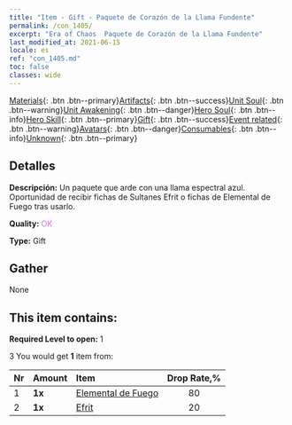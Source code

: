 ```yaml
---
title: "Item - Gift - Paquete de Corazón de la Llama Fundente"
permalink: /con_1405/
excerpt: "Era of Chaos  Paquete de Corazón de la Llama Fundente"
last_modified_at: 2021-06-15
locale: es
ref: "con_1405.md"
toc: false
classes: wide
---
```

 [Materials](/ItemsES/){: .btn .btn--primary}[Artifacts](/ItemsES/Artifacts/){: .btn .btn--success}[Unit Soul](/ItemsES/UnitSoul/){: .btn .btn--warning}[Unit Awakening](/ItemsES/UnitAwakening/){: .btn .btn--danger}[Hero Soul](/ItemsES/HeroSoul/){: .btn .btn--info}[Hero Skill](/ItemsES/HeroSkill/){: .btn .btn--primary}[Gift](/ItemsES/Gift/){: .btn .btn--success}[Event related](/ItemsES/Events/){: .btn .btn--warning}[Avatars](/ItemsES/Avatars/){: .btn .btn--danger}[Consumables](/ItemsES/Consumables/){: .btn .btn--info}[Unknown](/ItemsES/Unknown/){: .btn .btn--primary}

## Detalles
 **Descripción:** Un paquete que arde con una llama espectral azul. Oportunidad de recibir fichas de Sultanes Efrit o fichas de Elemental de Fuego tras usarlo.

 **Quality:** <span style="color: #DA70D6">OK</span>

 **Type:** Gift

## Gather

  None

## This item contains:

 **Required Level to open:** 1

 3 You would get **1** item  from:

  | Nr | Amount |     Item    | Drop Rate,% |
  |:---|:-------|:------------|:---------:|
  | 1 |  **1x** | [Elemental de Fuego](/ItemsES/unt_265/) | 80 | 
  | 2 |  **1x** | [Efrit](/ItemsES/unt_231/) | 20 | 

